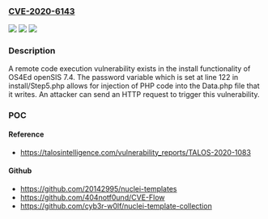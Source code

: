 ### [CVE-2020-6143](https://cve.mitre.org/cgi-bin/cvename.cgi?name=CVE-2020-6143)
![](https://img.shields.io/static/v1?label=Product&message=OS4Ed&color=blue)
![](https://img.shields.io/static/v1?label=Version&message=n%2Fa&color=blue)
![](https://img.shields.io/static/v1?label=Vulnerability&message=CWE-96%3A%20Improper%20Neutralization%20of%20Directives%20in%20Statically%20Saved%20Code%20('Static%20Code%20Injection')&color=brighgreen)

### Description

A remote code execution vulnerability exists in the install functionality of OS4Ed openSIS 7.4. The password variable which is set at line 122 in install/Step5.php allows for injection of PHP code into the Data.php file that it writes. An attacker can send an HTTP request to trigger this vulnerability.

### POC

#### Reference
- https://talosintelligence.com/vulnerability_reports/TALOS-2020-1083

#### Github
- https://github.com/20142995/nuclei-templates
- https://github.com/404notf0und/CVE-Flow
- https://github.com/cyb3r-w0lf/nuclei-template-collection

